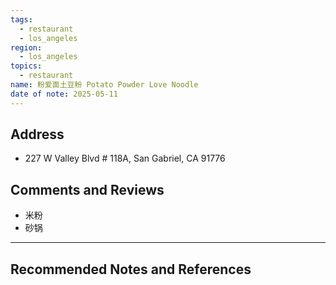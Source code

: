 ```yaml
---
tags:
  - restaurant
  - los_angeles
region:
  - los_angeles
topics:
  - restaurant
name: 粉爱面土豆粉 Potato Powder Love Noodle
date of note: 2025-05-11
---
```


## Address

- 227 W Valley Blvd # 118A, San Gabriel, CA 91776


## Comments and Reviews

- 米粉
- 砂锅




-----------
##  Recommended Notes and References

